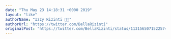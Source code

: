 ```yaml
---
date: "Thu May 23 14:18:31 +0000 2019"
layout: "like"
authorName: "Izzy Rizinti 🏳️‍🌈"
authorUrl: "https://twitter.com/BellaRizinti"
originalPost: "https://twitter.com/BellaRizinti/status/1131565071522574336"
---
```

